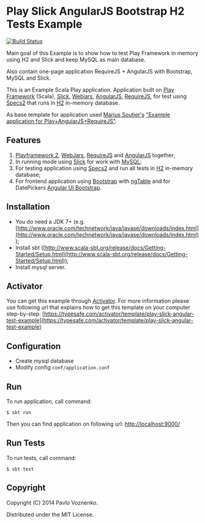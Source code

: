 # Play Slick AngularJS Bootstrap H2 Tests Example

[![Build Status](https://travis-ci.org/dynobjx-bot/play2-travis.svg?branch=master)](https://travis-ci.org/dynobjx-bot/play2-travis)

Main goal of this Example is to show how to test Play Framework in memory using H2 and Slick and keep MySQL as main database.

Also contain one-page application RequireJS + AngularJS with Bootstrap, MySQL and Slick.

This is an Example Scala Play application. Application built on [Play Framework](http://www.playframework.com) (Scala), [Slick](http://slick.typesafe.com/), 
[Webjars](https://github.com/webjars), [AngularJS](https://angularjs.org/), [RequireJS](http://requirejs.org), 
for test using [Specs2](http://etorreborre.github.io/specs2/) that runs in [H2](http://www.h2database.com) in-memory database.

As base template for application used [Marius Soutier's](https://github.com/mariussoutier) ["Example application for Play+AngularJS+RequireJS"](https://github.com/mariussoutier/play-angular-require-seed).

## Features
1. [Playframework 2](http://www.playframework.com), [WebJars](http://www.webjars.org),
   [RequireJS](http://www.requirejs.org) and [AngularJS](http://www.angularjs.org) together;
2. In running mode using [Slick](http://slick.typesafe.com/) for work with [MySQL](http://www.mysql.com/);
3. For testing application using [Specs2](http://etorreborre.github.io/specs2/) and run all tests in [H2](http://www.h2database.com) in-memory database;
4. For frontend application using [Bootstrap](http://getbootstrap.com/) with [ngTable](http://bazalt-cms.com/ng-table/) and for DatePickers [Angular UI Bootstrap](http://angular-ui.github.io/).

## Installation

* You do need a JDK 7+ (e.g. [http://www.oracle.com/technetwork/java/javase/downloads/index.html](http://www.oracle.com/technetwork/java/javase/downloads/index.html));
* Install sbt ([http://www.scala-sbt.org/release/docs/Getting-Started/Setup.html](http://www.scala-sbt.org/release/docs/Getting-Started/Setup.html));
* Install mysql server.

## Activator 

You can get this example through [Activator](https://typesafe.com/activator).
For more information please use following url that explains how to get this template on your computer 
step-by-step: [https://typesafe.com/activator/template/play-slick-angular-test-example](https://typesafe.com/activator/template/play-slick-angular-test-example)

## Configuration
* Create mysql database 
* Modify config `conf/application.conf`

## Run

To run application, call command:

```
$ sbt run
```

Then you can find application on following url: [http://localhost:9000/](http://localhost:9000/)

## Run Tests

To run tests, call command:

```
$ sbt test
```

## Copyright

Copyright (C) 2014 Pavlo Voznenko.

Distributed under the MIT License.
